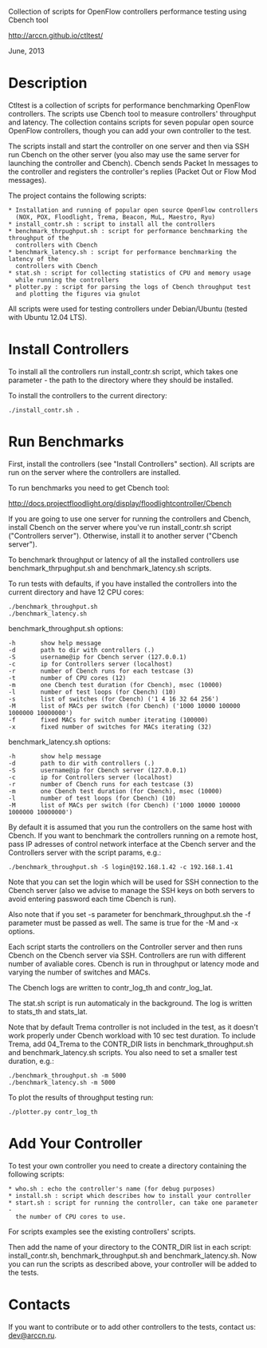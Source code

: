 Collection of scripts for OpenFlow controllers performance testing using Cbench tool

http://arccn.github.io/ctltest/

June, 2013


Description
=======
  
  Ctltest is a collection of scripts for performance benchmarking OpenFlow controllers.
  The scripts use Cbench tool to measure controllers' throughput and
  latency. The collection contains scripts for seven popular open source
  OpenFlow controllers, though you can add your own controller to the test.
  
  The scripts install and start the controller on one server and then via SSH 
  run Cbench on the other server (you also may use the same server for launching
  the controller and Cbench). Cbench sends Packet In messages to the controller
  and registers the controller's replies (Packet Out or Flow Mod messages).

  The project contains the following scripts:

    * Installation and running of popular open source OpenFlow controllers
      (NOX, POX, Floodlight, Trema, Beacon, MuL, Maestro, Ryu)
    * install_contr.sh : script to install all the controllers
    * benchmark_thrpughput.sh : script for performance benchmarking the throughput of the
      controllers with Cbench
    * benchmark_latency.sh : script for performance benchmarking the latency of the 
      controllers with Cbench
    * stat.sh : script for collecting statistics of CPU and memory usage
      while running the controllers
    * plotter.py : script for parsing the logs of Cbench throughput test
      and plotting the figures via gnulot
      
  All scripts were used for testing controllers under Debian/Ubuntu
  (tested with Ubuntu 12.04 LTS).


Install Controllers
=======

  To install all the controllers run install_contr.sh script, which takes
  one parameter - the path to the directory where they should be installed.
  
  To install the controllers to the current directory:

    ./install_contr.sh .
 
  
Run Benchmarks
=======

  First, install the controllers (see "Install Controllers" section).
  All scripts are run on the server where the controllers are installed.

  To run benchmarks you need to get Cbench tool:
  
  http://docs.projectfloodlight.org/display/floodlightcontroller/Cbench
  
  If you are going to use one server for running the controllers and
  Cbench, install Cbench on the server where you've run install_contr.sh
  script ("Controllers server"). Otherwise, install it to another
  server ("Cbench server").

  To benchmark throughput or latency of all the installed controllers
  use benchmark_thrpughput.sh and benchmark_latency.sh scripts.
  
  To run tests with defaults, if you have installed the controllers into
  the current directory and have 12 CPU cores:
  
    ./benchmark_throughput.sh
    ./benchmark_latency.sh
    
  benchmark_throughput.sh options:
  
    -h       show help message
    -d       path to dir with controllers (.)
    -S       username@ip for Cbench server (127.0.0.1)
    -c       ip for Controllers server (localhost)
    -r       number of Cbench runs for each testcase (3)
    -t       number of CPU cores (12)
    -m       one Cbench test duration (for Cbench), msec (10000)
    -l       number of test loops (for Cbench) (10)
    -s       list of switches (for Cbench) ('1 4 16 32 64 256')
    -M       list of MACs per switch (for Cbench) ('1000 10000 100000 1000000 10000000')
    -f       fixed MACs for switch number iterating (100000)
    -x       fixed number of switches for MACs iterating (32)
    
  benchmark_latency.sh options:
  
    -h       show help message
    -d       path to dir with controllers (.)
    -S       username@ip for Cbench server (127.0.0.1)
    -c       ip for Controllers server (localhost)
    -r       number of Cbench runs for each testcase (3)
    -m       one Cbench test duration (for Cbench), msec (10000)
    -l       number of test loops (for Cbench) (10)
    -M       list of MACs per switch (for Cbench) ('1000 10000 100000 1000000 10000000')
    
  By default it is assumed that you run the controllers on the same host
  with Cbench. If you want to benchmark the controllers running on a
  remote host, pass IP adresses of control network interface at the 
  Cbench server and the Controllers server with the script params, e.g.:

    ./benchmark_throughput.sh -S login@192.168.1.42 -c 192.168.1.41

  Note that you can set the login which will be used for SSH
  connection to the Cbench server (also we advise to manage the SSH keys
  on both servers to avoid entering password each time Cbench is run).
  
  Also note that if you set -s parameter for benchmark_throughput.sh the
  -f parameter must be passed as well. The same is true for the -M and 
  -x options.

  Each script starts the controllers on the Controller server and then
  runs Cbench on the Cbench server via SSH. Controllers are run with
  different number of avaliable cores. Cbench is run in throughput or
  latency mode and varying the number of switches and MACs.
  
  The Cbench logs are written to contr_log_th and contr_log_lat.

  The stat.sh script is run automaticaly in the background. The log is
  written to stats_th and stats_lat.

  Note that by default Trema controller is not included in the test, as it
  doesn't work properly under Cbench workload with 10 sec test duration.
  To include Trema, add 04_Trema to the CONTR_DIR lists in
  benchmark_throughput.sh and benchmark_latency.sh scripts. You also need to
  set a smaller test duration, e.g.:
  
    ./benchmark_throughput.sh -m 5000
    ./benchmark_latency.sh -m 5000

  To plot the results of throughput testing run:
  
    ./plotter.py contr_log_th

    
Add Your Controller
=======

  To test your own controller you need to create a directory containing
  the following scripts:
  
    * who.sh : echo the controller's name (for debug purposes)
    * install.sh : script which describes how to install your controller
    * start.sh : script for running the controller, can take one parameter - 
      the number of CPU cores to use.
  
  For scripts examples see the existing controllers' scripts.
  
  Then add the name of your directory to the CONTR_DIR list in each script:
  install_contr.sh, benchmark_throughput.sh and benchmark_latency.sh.
  Now you can run the scripts as described above, your controller will be
  added to the tests.
  
  
Contacts
=======

  If you want to contribute or to add other controllers to the tests, contact
  us: dev@arccn.ru.
